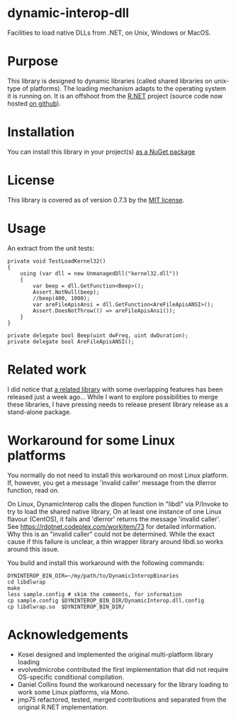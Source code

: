 dynamic-interop-dll
===================

Facilities to load native DLLs from .NET, on Unix, Windows or MacOS.

# Purpose

This library is designed to dynamic libraries (called shared libraries on unix-type of platforms). The loading mechanism adapts to the operating system it is running on. It is an offshoot from the [R.NET](http://rdotnet.codeplex.com) project (source code now hosted [on github](https://github.com/jmp75/rdotnet)). 

# Installation

You can install this library in your project(s) [as a NuGet package](https://www.nuget.org/packages/DynamicInterop)

# License

This library is covered as of version 0.7.3 by the [MIT license](https://github.com/jmp75/dynamic-interop-dll/blob/3055f27f46d1b794572bcd944eaebbd4f960b9a6/License.txt).

# Usage

An extract from the unit tests:

    private void TestLoadKernel32()
    {
        using (var dll = new UnmanagedDll("kernel32.dll"))
        {
            var beep = dll.GetFunction<Beep>();
            Assert.NotNull(beep);
            //beep(400, 1000);
            var areFileApisAnsi = dll.GetFunction<AreFileApisANSI>();
            Assert.DoesNotThrow(() => areFileApisAnsi());
        }
    }

    private delegate bool Beep(uint dwFreq, uint dwDuration);
    private delegate bool AreFileApisANSI();


# Related work

I did notice that [a related library](https://github.com/Boyko-Karadzhov/Dynamic-Libraries) with some overlapping features has been released just a week ago... While I want to explore possibilities to merge these libraries, I have pressing needs to release present library release as a stand-alone package.

# Workaround for some Linux platforms

You normally do not need to install this workaround on most Linux platform. If, however, you get a message 'invalid caller' message from the dlerror function, read on.

On Linux, DynamicInterop calls the dlopen function in "libdl" via P/Invoke to try to load the shared native library, On at least one instance of one Linux flavour (CentOS), it fails and 'dlerror' returns the message 'invalid caller'. See https://rdotnet.codeplex.com/workitem/73 for detailed information. Why this is an "invalid caller" could not be determined. While the exact cause if this failure is unclear, a thin wrapper library around libdl.so works around this issue.

You build and install this workaround with the following commands:

    DYNINTEROP_BIN_DIR=~/my/path/to/DynamicInteropBinaries
    cd libdlwrap
    make
    less sample.config # skim the comments, for information
    cp sample.config $DYNINTEROP_BIN_DIR/DynamicInterop.dll.config
    cp libdlwrap.so  $DYNINTEROP_BIN_DIR/

# Acknowledgements

* Kosei designed and implemented the original multi-platform library loading
* evolvedmicrobe contributed the first implementation that did not require OS-specific conditional compilation.
* Daniel Collins found the workaround necessary for the library loading to work some Linux platforms, via Mono.
* jmp75 refactored, tested, merged contributions and separated from the original R.NET implementation.

